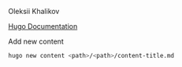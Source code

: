 Oleksii Khalikov

[Hugo Documentation](https://gohugo.io/documentation/)

Add new content

```Bash
hugo new content <path>/<path>/content-title.md
```

